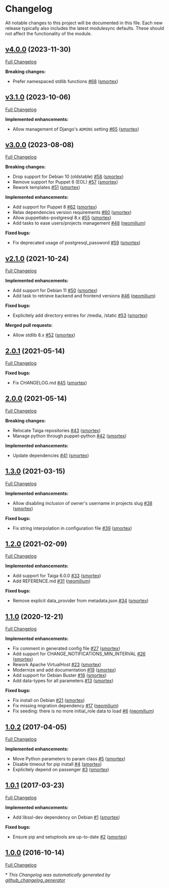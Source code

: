 # Changelog

All notable changes to this project will be documented in this file.
Each new release typically also includes the latest modulesync defaults.
These should not affect the functionality of the module.

## [v4.0.0](https://github.com/opus-codium/puppet-taiga/tree/v4.0.0) (2023-11-30)

[Full Changelog](https://github.com/opus-codium/puppet-taiga/compare/v3.1.0...v4.0.0)

**Breaking changes:**

- Prefer namespaced stdlib functions [\#68](https://github.com/opus-codium/puppet-taiga/pull/68) ([smortex](https://github.com/smortex))

## [v3.1.0](https://github.com/opus-codium/puppet-taiga/tree/v3.1.0) (2023-10-06)

[Full Changelog](https://github.com/opus-codium/puppet-taiga/compare/v3.0.0...v3.1.0)

**Implemented enhancements:**

- Allow management of Django's `ADMINS` setting [\#65](https://github.com/opus-codium/puppet-taiga/pull/65) ([smortex](https://github.com/smortex))

## [v3.0.0](https://github.com/opus-codium/puppet-taiga/tree/v3.0.0) (2023-08-08)

[Full Changelog](https://github.com/opus-codium/puppet-taiga/compare/v2.1.0...v3.0.0)

**Breaking changes:**

- Drop support for Debian 10 \(oldstable\) [\#58](https://github.com/opus-codium/puppet-taiga/pull/58) ([smortex](https://github.com/smortex))
- Remove support for Puppet 6 \(EOL\) [\#57](https://github.com/opus-codium/puppet-taiga/pull/57) ([smortex](https://github.com/smortex))
- Rework templates [\#51](https://github.com/opus-codium/puppet-taiga/pull/51) ([smortex](https://github.com/smortex))

**Implemented enhancements:**

- Add support for Puppet 8 [\#62](https://github.com/opus-codium/puppet-taiga/pull/62) ([smortex](https://github.com/smortex))
- Relax dependencies version requirements [\#60](https://github.com/opus-codium/puppet-taiga/pull/60) ([smortex](https://github.com/smortex))
- Allow puppetlabs-postgresql 8.x [\#55](https://github.com/opus-codium/puppet-taiga/pull/55) ([smortex](https://github.com/smortex))
- Add tasks to ease users/projects management [\#48](https://github.com/opus-codium/puppet-taiga/pull/48) ([neomilium](https://github.com/neomilium))

**Fixed bugs:**

- Fix deprecated usage of postgresql\_password [\#59](https://github.com/opus-codium/puppet-taiga/pull/59) ([smortex](https://github.com/smortex))

## [v2.1.0](https://github.com/opus-codium/puppet-taiga/tree/v2.1.0) (2021-10-24)

[Full Changelog](https://github.com/opus-codium/puppet-taiga/compare/2.0.1...v2.1.0)

**Implemented enhancements:**

- Add support for Debian 11 [\#50](https://github.com/opus-codium/puppet-taiga/pull/50) ([smortex](https://github.com/smortex))
- Add task to retrieve backend and frontend versions [\#46](https://github.com/opus-codium/puppet-taiga/pull/46) ([neomilium](https://github.com/neomilium))

**Fixed bugs:**

- Explicitely add directory entries for /media, /static [\#53](https://github.com/opus-codium/puppet-taiga/pull/53) ([smortex](https://github.com/smortex))

**Merged pull requests:**

- Allow stdlib 8.x [\#52](https://github.com/opus-codium/puppet-taiga/pull/52) ([smortex](https://github.com/smortex))

## [2.0.1](https://github.com/opus-codium/puppet-taiga/tree/2.0.1) (2021-05-14)

[Full Changelog](https://github.com/opus-codium/puppet-taiga/compare/2.0.0...2.0.1)

**Fixed bugs:**

- Fix CHANGELOG.md [\#45](https://github.com/opus-codium/puppet-taiga/pull/45) ([smortex](https://github.com/smortex))

## [2.0.0](https://github.com/opus-codium/puppet-taiga/tree/2.0.0) (2021-05-14)

[Full Changelog](https://github.com/opus-codium/puppet-taiga/compare/1.3.0...2.0.0)

**Breaking changes:**

- Relocate Taiga repositories [\#43](https://github.com/opus-codium/puppet-taiga/pull/43) ([smortex](https://github.com/smortex))
- Manage python through puppet-python [\#42](https://github.com/opus-codium/puppet-taiga/pull/42) ([smortex](https://github.com/smortex))

**Implemented enhancements:**

- Update dependencies [\#41](https://github.com/opus-codium/puppet-taiga/pull/41) ([smortex](https://github.com/smortex))

## [1.3.0](https://github.com/opus-codium/puppet-taiga/tree/1.3.0) (2021-03-15)

[Full Changelog](https://github.com/opus-codium/puppet-taiga/compare/1.2.0...1.3.0)

**Implemented enhancements:**

- Allow disabling inclusion of owner's username in projects slug [\#38](https://github.com/opus-codium/puppet-taiga/pull/38) ([smortex](https://github.com/smortex))

**Fixed bugs:**

- Fix string interpolation in configuration file [\#39](https://github.com/opus-codium/puppet-taiga/pull/39) ([smortex](https://github.com/smortex))

## [1.2.0](https://github.com/opus-codium/puppet-taiga/tree/1.2.0) (2021-02-09)

[Full Changelog](https://github.com/opus-codium/puppet-taiga/compare/1.1.0...1.2.0)

**Implemented enhancements:**

- Add support for Taiga 6.0.0 [\#33](https://github.com/opus-codium/puppet-taiga/pull/33) ([smortex](https://github.com/smortex))
- Add REFERENCE.md [\#31](https://github.com/opus-codium/puppet-taiga/pull/31) ([neomilium](https://github.com/neomilium))

**Fixed bugs:**

- Remove explicit data\_provider from metadata.json [\#34](https://github.com/opus-codium/puppet-taiga/pull/34) ([smortex](https://github.com/smortex))

## [1.1.0](https://github.com/opus-codium/puppet-taiga/tree/1.1.0) (2020-12-21)

[Full Changelog](https://github.com/opus-codium/puppet-taiga/compare/1.0.2...1.1.0)

**Implemented enhancements:**

- Fix comment in generated config file [\#27](https://github.com/opus-codium/puppet-taiga/pull/27) ([smortex](https://github.com/smortex))
- Add support for CHANGE\_NOTIFICATIONS\_MIN\_INTERVAL [\#26](https://github.com/opus-codium/puppet-taiga/pull/26) ([smortex](https://github.com/smortex))
- Rework Apache VirtualHost [\#23](https://github.com/opus-codium/puppet-taiga/pull/23) ([smortex](https://github.com/smortex))
- Modernize and add documentation [\#19](https://github.com/opus-codium/puppet-taiga/pull/19) ([smortex](https://github.com/smortex))
- Add support for Debian Buster [\#16](https://github.com/opus-codium/puppet-taiga/pull/16) ([smortex](https://github.com/smortex))
- Add data-types for all parameters [\#13](https://github.com/opus-codium/puppet-taiga/pull/13) ([smortex](https://github.com/smortex))

**Fixed bugs:**

- Fix install on Debian [\#21](https://github.com/opus-codium/puppet-taiga/pull/21) ([smortex](https://github.com/smortex))
- Fix missing migration dependency [\#17](https://github.com/opus-codium/puppet-taiga/pull/17) ([neomilium](https://github.com/neomilium))
- Fix seeding: there is no more initial\_role data to load [\#6](https://github.com/opus-codium/puppet-taiga/pull/6) ([neomilium](https://github.com/neomilium))

## [1.0.2](https://github.com/opus-codium/puppet-taiga/tree/1.0.2) (2017-04-05)

[Full Changelog](https://github.com/opus-codium/puppet-taiga/compare/1.0.1...1.0.2)

**Implemented enhancements:**

- Move Python parameters to param class [\#5](https://github.com/opus-codium/puppet-taiga/pull/5) ([smortex](https://github.com/smortex))
- Disable timeout for pip install [\#4](https://github.com/opus-codium/puppet-taiga/pull/4) ([smortex](https://github.com/smortex))
- Explicitely depend on passenger [\#3](https://github.com/opus-codium/puppet-taiga/pull/3) ([smortex](https://github.com/smortex))

## [1.0.1](https://github.com/opus-codium/puppet-taiga/tree/1.0.1) (2017-03-23)

[Full Changelog](https://github.com/opus-codium/puppet-taiga/compare/1.0.0...1.0.1)

**Implemented enhancements:**

- Add libssl-dev dependency on Debian [\#1](https://github.com/opus-codium/puppet-taiga/pull/1) ([smortex](https://github.com/smortex))

**Fixed bugs:**

- Ensure pip and setuptools are up-to-date [\#2](https://github.com/opus-codium/puppet-taiga/pull/2) ([smortex](https://github.com/smortex))

## [1.0.0](https://github.com/opus-codium/puppet-taiga/tree/1.0.0) (2016-10-14)

[Full Changelog](https://github.com/opus-codium/puppet-taiga/compare/55619003c02ae456d01a395540bd6675d8c60c8c...1.0.0)



\* *This Changelog was automatically generated by [github_changelog_generator](https://github.com/github-changelog-generator/github-changelog-generator)*
